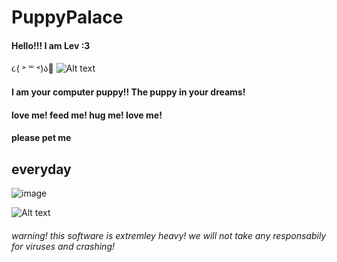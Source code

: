 # PuppyPalace
#### Hello!!! I am Lev :3 
૮( ˃ ꒳ ˂)ა🦴
![Alt text](https://img1.picmix.com/output/stamp/normal/2/4/8/1/2441842_384a1.png)
#### I am your computer puppy!! The puppy in your dreams!
#### love me! feed me! hug me! love me!
#### please pet me
## **everyday**
![image](https://github.com/user-attachments/assets/2d9fea43-21c8-4757-b7e2-f462c53884f8)

![Alt text](https://img1.picmix.com/output/stamp/normal/2/7/2/8/2598272_9f3f8.gif)

###### warning! this software is extremley heavy! we will not take any responsabily for viruses and crashing!
